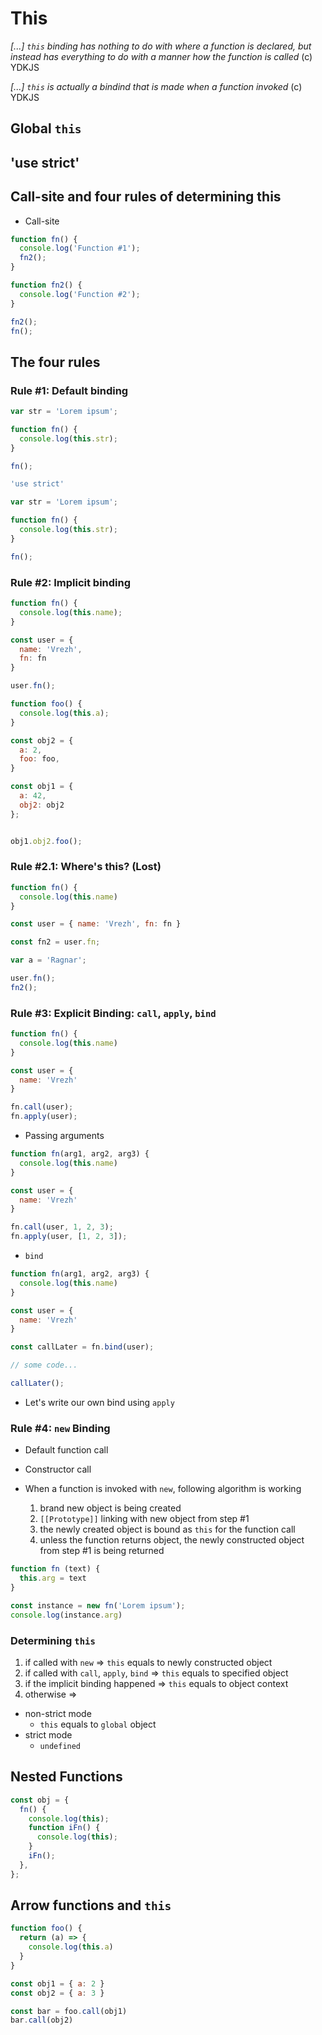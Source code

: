 # This

_[...] `this` binding has nothing to do with where a function is declared, 
but instead has everything to do with a manner how the function is called_ (c) YDKJS

_[...] `this` is actually a bindind that is made when a function invoked_ (c) YDKJS


## Global `this`

## 'use strict'

## Call-site and four rules of determining this

- Call-site

```javascript
function fn() {
  console.log('Function #1');
  fn2();
}

function fn2() {
  console.log('Function #2');
}

fn2();
fn();
```

## The four rules

  ### Rule #1: Default binding

  ```javascript
  var str = 'Lorem ipsum';

  function fn() {
    console.log(this.str);
  }
  
  fn();
  ```
  
  ```javascript
  'use strict'
  
  var str = 'Lorem ipsum';

  function fn() {
    console.log(this.str);
  }
  
  fn();
  ```
  
  ### Rule #2: Implicit binding
  
  ```javascript
  function fn() {
    console.log(this.name);
  }

  const user = {
    name: 'Vrezh',
    fn: fn
  }
  
  user.fn();
  ```
  
  ```javascript
  function foo() {
    console.log(this.a);
  }

  const obj2 = {
    a: 2,
    foo: foo,
  }

  const obj1 = {
    a: 42,
    obj2: obj2
  };


  obj1.obj2.foo();
  ```

  ### Rule #2.1: Where's this? (Lost)

  ```javascript
  function fn() {
    console.log(this.name)
  }

  const user = { name: 'Vrezh', fn: fn }

  const fn2 = user.fn;

  var a = 'Ragnar';

  user.fn();
  fn2();
  ```

### Rule #3: Explicit Binding: `call`, `apply`, `bind`

```javascript
function fn() {
  console.log(this.name)
}

const user = {
  name: 'Vrezh'
}

fn.call(user);
fn.apply(user);
```

- Passing arguments

```javascript
function fn(arg1, arg2, arg3) {
  console.log(this.name)
}

const user = {
  name: 'Vrezh'
}

fn.call(user, 1, 2, 3);
fn.apply(user, [1, 2, 3]);
```

- `bind`

```javascript
function fn(arg1, arg2, arg3) {
  console.log(this.name)
}

const user = {
  name: 'Vrezh'
}

const callLater = fn.bind(user);

// some code...

callLater();
```

- Let's write our own bind using `apply`

### Rule #4: `new` Binding

- Default function call
- Constructor call

- When a function is invoked with `new`, following algorithm is working
  1. brand new object is being created
  2. `[[Prototype]]` linking with new object from step #1
  3. the newly created object is bound as `this` for the function call
  4. unless the function returns object, the newly constructed object from step #1 is being returned

```javascript
function fn (text) {
  this.arg = text
}

const instance = new fn('Lorem ipsum');
console.log(instance.arg)
```

### Determining `this`

1. if called with `new` => `this` equals to newly constructed object
2. if called with `call`, `apply`, `bind` => `this` equals to specified object
3. if the implicit binding happened => `this` equals to object context
4. otherwise =>
  - non-strict mode
    - `this` equals to `global` object
  - strict mode
    - `undefined`

## Nested Functions
```javascript
const obj = {
  fn() {
    console.log(this);
    function iFn() {
      console.log(this);
    }
    iFn();
  },
};
```

## Arrow functions and `this`

```javascript
function foo() {
  return (a) => {
    console.log(this.a)
  }
}

const obj1 = { a: 2 }
const obj2 = { a: 3 }

const bar = foo.call(obj1)
bar.call(obj2)
```
